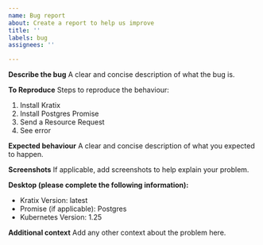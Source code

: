 ```yaml
---
name: Bug report
about: Create a report to help us improve
title: ''
labels: bug
assignees: ''

---
```


**Describe the bug**
A clear and concise description of what the bug is.

**To Reproduce**
Steps to reproduce the behaviour:
1. Install Kratix
2. Install Postgres Promise
3. Send a Resource Request
4. See error

**Expected behaviour**
A clear and concise description of what you expected to happen.

**Screenshots**
If applicable, add screenshots to help explain your problem.

**Desktop (please complete the following information):**
 - Kratix Version: latest
 - Promise (if applicable): Postgres
 - Kubernetes Version: 1.25

**Additional context**
Add any other context about the problem here.
